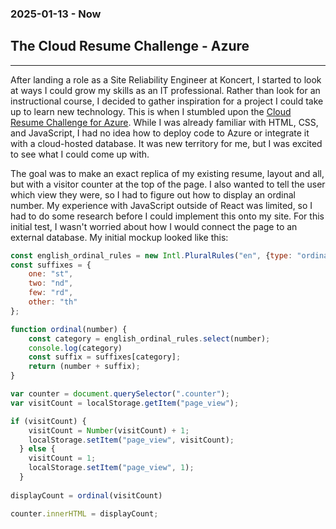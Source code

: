 ### 2025-01-13 - Now
## The Cloud Resume Challenge - Azure
---
After landing a role as a Site Reliability Engineer at Koncert, I started to look at ways I could grow my skills as an IT professional. Rather than look for an instructional course, I decided to gather inspiration for a project I could take up to learn new technology. This is when I stumbled upon the [Cloud Resume Challenge for Azure](https://cloudresumechallenge.dev/docs/the-challenge/azure/). While I was already familiar with HTML, CSS, and JavaScript, I had no idea how to deploy code to Azure or integrate it with a cloud-hosted database. It was new territory for me, but I was excited to see what I could come up with. 

The goal was to make an exact replica of my existing resume, layout and all, but with a visitor counter at the top of the page. I also wanted to tell the user which view they were, so I had to figure out how to display an ordinal number. My experience with JavaScript outside of React was limited, so I had to do some research before I could implement this onto my site. For this initial test, I wasn't worried about how I would connect the page to an external database. My initial mockup looked like this:

```js
const english_ordinal_rules = new Intl.PluralRules("en", {type: "ordinal"});
const suffixes = {
    one: "st",
    two: "nd",
    few: "rd",
    other: "th"
};

function ordinal(number) {
    const category = english_ordinal_rules.select(number);
    console.log(category)
    const suffix = suffixes[category];
    return (number + suffix);
}

var counter = document.querySelector(".counter");
var visitCount = localStorage.getItem("page_view");

if (visitCount) {
    visitCount = Number(visitCount) + 1;
    localStorage.setItem("page_view", visitCount);
  } else {
    visitCount = 1;
    localStorage.setItem("page_view", 1);
  }
 
displayCount = ordinal(visitCount)

counter.innerHTML = displayCount;
```